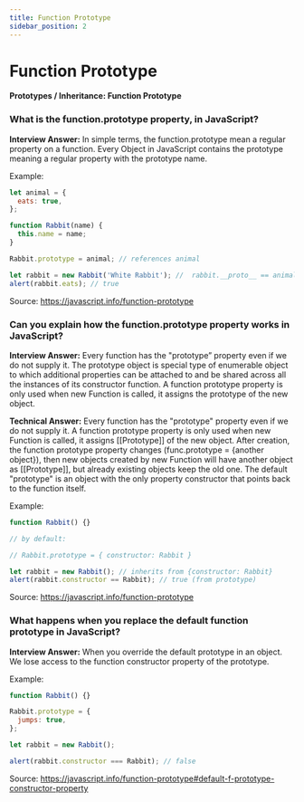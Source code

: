 ```yaml
---
title: Function Prototype
sidebar_position: 2
---
```


# Function Prototype

**Prototypes / Inheritance: Function Prototype**

<head>
  <title>Function Prototype - JavaScript Interview Questions & Answers</title>
  <meta charSet="utf-8" />
</head>

### What is the function.prototype property, in JavaScript?

**Interview Answer:** In simple terms, the function.prototype mean a regular property on a function. Every Object in JavaScript contains the prototype meaning a regular property with the prototype name.

Example:

```js
let animal = {
  eats: true,
};

function Rabbit(name) {
  this.name = name;
}

Rabbit.prototype = animal; // references animal

let rabbit = new Rabbit('White Rabbit'); //  rabbit.__proto__ == animal
alert(rabbit.eats); // true
```

Source: <https://javascript.info/function-prototype>

### Can you explain how the function.prototype property works in JavaScript?

**Interview Answer:** Every function has the "prototype” property even if we do not supply it. The prototype object is special type of enumerable object to which additional properties can be attached to and be shared across all the instances of its constructor function. A function prototype property is only used when new Function is called, it assigns the prototype of the new object.

**Technical Answer:** Every function has the "prototype" property even if we do not supply it. A function prototype property is only used when new Function is called, it assigns [[Prototype]] of the new object. After creation, the function prototype property changes (func.prototype = {another object}), then new objects created by new Function will have another object as [[Prototype]], but already existing objects keep the old one. The default "prototype" is an object with the only property constructor that points back to the function itself.

Example:

```js
function Rabbit() {}

// by default:

// Rabbit.prototype = { constructor: Rabbit }

let rabbit = new Rabbit(); // inherits from {constructor: Rabbit}
alert(rabbit.constructor == Rabbit); // true (from prototype)
```

Source: <https://javascript.info/function-prototype>

### What happens when you replace the default function prototype in JavaScript?

**Interview Answer:** When you override the default prototype in an object. We lose access to the function constructor property of the prototype.

Example:

```js
function Rabbit() {}

Rabbit.prototype = {
  jumps: true,
};

let rabbit = new Rabbit();

alert(rabbit.constructor === Rabbit); // false
```

Source: <https://javascript.info/function-prototype#default-f-prototype-constructor-property>
